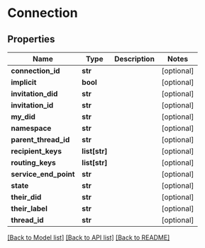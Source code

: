 # Connection

## Properties
Name | Type | Description | Notes
------------ | ------------- | ------------- | -------------
**connection_id** | **str** |  | [optional] 
**implicit** | **bool** |  | [optional] 
**invitation_did** | **str** |  | [optional] 
**invitation_id** | **str** |  | [optional] 
**my_did** | **str** |  | [optional] 
**namespace** | **str** |  | [optional] 
**parent_thread_id** | **str** |  | [optional] 
**recipient_keys** | **list[str]** |  | [optional] 
**routing_keys** | **list[str]** |  | [optional] 
**service_end_point** | **str** |  | [optional] 
**state** | **str** |  | [optional] 
**their_did** | **str** |  | [optional] 
**their_label** | **str** |  | [optional] 
**thread_id** | **str** |  | [optional] 

[[Back to Model list]](../README.md#documentation-for-models) [[Back to API list]](../README.md#documentation-for-api-endpoints) [[Back to README]](../README.md)


